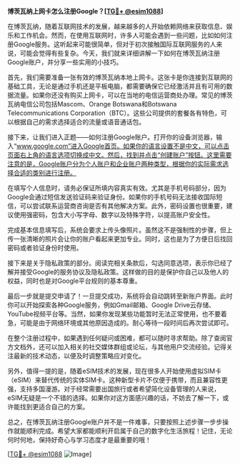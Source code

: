 **博茨瓦纳上网卡怎么注册Google？[[TG💪+ @esim1088](https://t.me/s/esim1088)]**

在博茨瓦纳，随着互联网技术的发展，越来越多的人开始依赖网络来获取信息、娱乐和工作机会。然而，在使用互联网时，许多人可能会遇到一些问题，比如如何注册Google服务。这听起来可能很简单，但对于初次接触国际互联网服务的人来说，可能会觉得有些复杂。今天，我们就来详细讲解一下如何在博茨瓦纳注册Google账户，并分享一些实用的小技巧。

首先，我们需要准备一张有效的博茨瓦纳本地上网卡。这张卡是你连接到互联网的基础工具，无论是通过手机还是平板电脑，都需要确保它已经激活并且有可用的数据流量。如果你还没有购买上网卡，可以在当地的电信运营商处办理。常见的博茨瓦纳电信公司包括Mascom、Orange Botswana和Botswana Telecommunications Corporation（BTC）。这些公司提供的套餐各有特色，可以根据自己的需求选择适合的流量或语音通话包。

接下来，让我们进入正题——如何注册Google账户。打开你的设备浏览器，输入“www.google.com”进入Google首页。如果你的语言设置不是中文，可以点击页面右上角的语言选项切换成中文。然后，找到并点击“创建账户”按钮。这里需要注意的是，Google账户分为个人账户和企业账户两种类型，根据你的实际需求选择合适的类别进行注册。

在填写个人信息时，请务必保证所填内容真实有效。尤其是手机号码部分，因为Google会通过短信发送验证码来验证身份。如果你的手机号码无法接收国际短信，可以尝试联系运营商咨询是否有其他解决方案。此外，密码设置也很重要，建议使用强密码，包含大小写字母、数字以及特殊字符，以提高账户安全性。

完成基本信息填写后，系统会要求上传头像照片。虽然这不是强制性的步骤，但上传一张清晰的照片会让你的账户看起来更加专业。同时，这也是为了方便日后找回密码或者验证身份时使用。

接下来是关于隐私政策的部分。阅读完相关条款后，勾选同意选项，表示你已经了解并接受Google的服务协议及隐私政策。这样做的目的是保护你自己以及他人的权益，同时也是对Google平台规则的基本尊重。

最后一步就是提交申请了！一旦提交成功，系统将会自动跳转至新账户界面。此时你可以开始探索各种Google服务，例如Gmail邮箱、Google Drive云存储、YouTube视频平台等。当然，如果你发现某些功能暂时无法正常使用，也不要着急，可能是由于网络环境或其他原因造成的。耐心等待一段时间后再次尝试即可。

在整个注册过程中，如果遇到任何疑问或困难，都可以随时寻求帮助。除了查阅官方文档外，还可以加入相关的社交媒体群组或论坛，与其他用户交流经验。记得关注最新的技术动态，以便及时调整策略应对变化。

另外，值得一提的是，随着eSIM技术的发展，现在很多人开始使用虚拟SIM卡（eSIM）来替代传统的实体SIM卡。这种新型卡片不仅便于携带，而且兼容性更强，支持多国漫游。对于经常需要出国旅行或者希望简化设备管理的人来说，eSIM无疑是一个不错的选择。如果你对这方面感兴趣的话，不妨去了解一下，或许能找到更适合自己的方案。

总之，在博茨瓦纳注册Google账户并不是一件难事，只要按照上述步骤一步步操作就能顺利完成。希望大家都能顺利开启属于自己的数字化生活旅程！记住，无论何时何地，保持好奇心与学习态度才是最重要的哦！

[[TG💪+ @esim1088](https://t.me/s/esim1088) ![Image](https://i.postimg.cc/4NQfJmqS/Snipaste-2025-05-13-00-14-12.png)]
